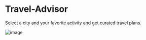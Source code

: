 # Travel-Advisor
Select a city and your favorite activity and get curated travel plans.

![image](https://github.com/user-attachments/assets/5c72bf6f-1d26-4f81-bb26-7304fb724d1c)
